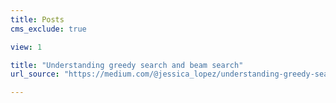 ```yaml
---
title: Posts
cms_exclude: true

view: 1

title: "Understanding greedy search and beam search"
url_source: "https://medium.com/@jessica_lopez/understanding-greedy-search-and-beam-search-98c1e3cd821d"

---
```

